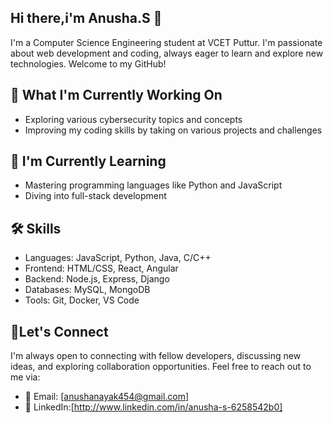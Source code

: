 
## Hi there,i'm Anusha.S 👋
I'm a Computer Science Engineering student at VCET Puttur. I'm passionate about web development and coding, always eager to learn and explore new technologies. Welcome to my GitHub!


## 🔭 What I'm Currently Working On
- Exploring various cybersecurity topics and concepts
- Improving my coding skills by taking on various projects and challenges


## 🌱 I'm Currently Learning
- Mastering programming languages like Python and JavaScript
- Diving into full-stack development

## 🛠️ Skills
- Languages: JavaScript, Python, Java, C/C++
- Frontend: HTML/CSS, React, Angular
- Backend: Node.js, Express, Django
- Databases: MySQL, MongoDB
- Tools: Git, Docker, VS Code

## 🤝Let's Connect
I'm always open to connecting with fellow developers, discussing new ideas, and exploring collaboration opportunities.
Feel free to reach out to me via:
- 📧 Email: [anushanayak454@gmail.com]
- 🔗 LinkedIn:[http://www.linkedin.com/in/anusha-s-6258542b0]


